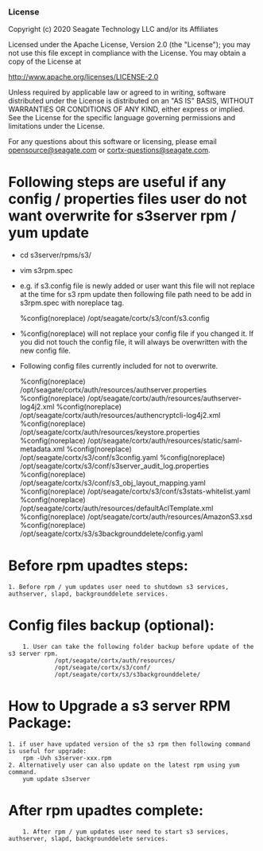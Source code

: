 ### License

Copyright (c) 2020 Seagate Technology LLC and/or its Affiliates

Licensed under the Apache License, Version 2.0 (the "License");
you may not use this file except in compliance with the License.
You may obtain a copy of the License at

   http://www.apache.org/licenses/LICENSE-2.0

Unless required by applicable law or agreed to in writing, software
distributed under the License is distributed on an "AS IS" BASIS,
WITHOUT WARRANTIES OR CONDITIONS OF ANY KIND, either express or implied.
See the License for the specific language governing permissions and
limitations under the License.

For any questions about this software or licensing,
please email opensource@seagate.com or cortx-questions@seagate.com.

# Following steps are useful if any config / properties files user do not want overwrite for s3server rpm / yum update

- cd s3server/rpms/s3/
- vim s3rpm.spec
- e.g. if s3.config file is newly added or user want this file will not replace at the time for s3 rpm update then
  following file path need to be add in s3rpm.spec with noreplace tag.

	%config(noreplace) /opt/seagate/cortx/s3/conf/s3.config

- %config(noreplace) will not replace your config file if you changed it.
  If you did not touch the config file, it will always be overwritten with the new config file.

- Following config files currently included for not to overwrite.

	%config(noreplace) /opt/seagate/cortx/auth/resources/authserver.properties
	%config(noreplace) /opt/seagate/cortx/auth/resources/authserver-log4j2.xml
	%config(noreplace) /opt/seagate/cortx/auth/resources/authencryptcli-log4j2.xml
	%config(noreplace) /opt/seagate/cortx/auth/resources/keystore.properties
	%config(noreplace) /opt/seagate/cortx/auth/resources/static/saml-metadata.xml
	%config(noreplace) /opt/seagate/cortx/s3/conf/s3config.yaml
	%config(noreplace) /opt/seagate/cortx/s3/conf/s3server_audit_log.properties
	%config(noreplace) /opt/seagate/cortx/s3/conf/s3_obj_layout_mapping.yaml
	%config(noreplace) /opt/seagate/cortx/s3/conf/s3stats-whitelist.yaml
	%config(noreplace) /opt/seagate/cortx/auth/resources/defaultAclTemplate.xml
	%config(noreplace) /opt/seagate/cortx/auth/resources/AmazonS3.xsd
	%config(noreplace) /opt/seagate/cortx/s3/s3backgrounddelete/config.yaml


# Before rpm upadtes steps:
	1. Before rpm / yum updates user need to shutdown s3 services, authserver, slapd, backgrounddelete services.

# Config files backup (optional):

        1. User can take the following folder backup before update of the s3 server rpm.
                 /opt/seagate/cortx/auth/resources/
                 /opt/seagate/cortx/s3/conf/
                 /opt/seagate/cortx/s3/s3backgrounddelete/

# How to Upgrade a s3 server RPM Package:

	1. if user have updated version of the s3 rpm then following command is useful for upgrade:
		rpm -Uvh s3server-xxx.rpm
	2. Alternatively user can also update on the latest rpm using yum command.
		yum update s3server

# After rpm upadtes complete:
        1. After rpm / yum updates user need to start s3 services, authserver, slapd, backgrounddelete services.

